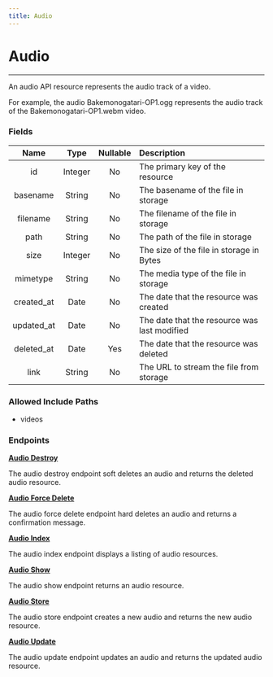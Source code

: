 ```yaml
---
title: Audio
---
```


# Audio

---

An audio API resource represents the audio track of a video.

For example, the audio Bakemonogatari-OP1.ogg represents the audio track of the Bakemonogatari-OP1.webm video.

### Fields

|    Name    |  Type   | Nullable | Description                                  |
| :--------: | :-----: | :------: | :------------------------------------------- |
| id         | Integer | No       | The primary key of the resource              |
| basename   | String  | No       | The basename of the file in storage          |
| filename   | String  | No       | The filename of the file in storage          |
| path       | String  | No       | The path of the file in storage              |
| size       | Integer | No       | The size of the file in storage in Bytes     |
| mimetype   | String  | No       | The media type of the file in storage        |
| created_at | Date    | No       | The date that the resource was created       |
| updated_at | Date    | No       | The date that the resource was last modified |
| deleted_at | Date    | Yes      | The date that the resource was deleted       |
| link       | String  | No       | The URL to stream the file from storage      |

### Allowed Include Paths

* videos

### Endpoints

**[Audio Destroy](/audio/destroy/)**

The audio destroy endpoint soft deletes an audio and returns the deleted audio resource.

**[Audio Force Delete](/audio/forceDelete/)**

The audio force delete endpoint hard deletes an audio and returns a confirmation message.

**[Audio Index](/audio/index/)**

The audio index endpoint displays a listing of audio resources.

**[Audio Show](/audio/show/)**

The audio show endpoint returns an audio resource.

**[Audio Store](/audio/store/)**

The audio store endpoint creates a new audio and returns the new audio resource.

**[Audio Update](/audio/update/)**

The audio update endpoint updates an audio and returns the updated audio resource.
